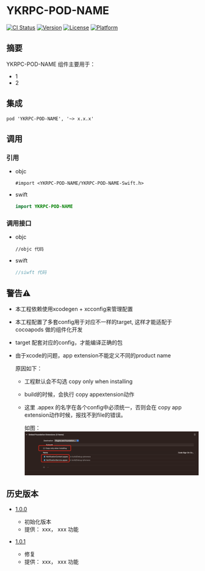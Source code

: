 # YKRPC-POD-NAME

[![CI Status](https://img.shields.io/travis/author/YKRPC-POD-NAME.svg?style=flat)](https://travis-ci.org/author/YKPRC-POD-NAME )
[![Version](https://img.shields.io/cocoapods/v/YKRPC-POD-NAME.svg?style=flat)](https://cocoapods.org/pods/YKPRC-POD-NAME)
[![License](https://img.shields.io/cocoapods/l/YKRPC-POD-NAME.svg?style=flat)](https://github.com/author/YKRPC-POD-NAME/blob/701ff106db3caa805f9dab12df7749c03c889c47/LICENSE)
[![Platform](https://img.shields.io/cocoapods/p/YKRPC-POD-NAME.svg?style=flat)](https://cocoapods.org/pods/YKPRC-POD-NAME)

## 摘要

YKRPC-POD-NAME 组件主要用于：

- 1
- 2

## 集成

```shell
pod 'YKRPC-POD-NAME', '~> x.x.x'
```

## 调用

### 引用

- objc

  ```objc
  #import <YKRPC-POD-NAME/YKRPC-POD-NAME-Swift.h>
  ```

- swift

  ```swift
  import YKRPC-POD-NAME
  ```

### 调用接口

- objc
  ```objc
  //objc 代码
  ```

- swift

  ```swift
  //siwft 代码
  ```

## 警告⚠️ 

- 本工程依赖使用xcodegen + xcconfig来管理配置
- 本工程配置了多套config用于对应不一样的target, 这样才能适配于cocoapods 做的组件化开发
- target 配套对应的config，才能编译正确的包
- 由于xcode的问题，app extension不能定义不同的product name

  原因如下：
    - 工程默认会不勾选 copy only when installing
    - build的时候，会执行 copy appextension动作
    - 这里 .appex 的名字在各个config中必须统一，否则会在 copy app extension动作时候，报找不到file的错误。

      如图：
      ![](README_resource/appExtensionNameDiscussion.png)

## 历史版本

- [1.0.0](http://github/author/YKRPC-POD-NAME/tag/1.0.0)

    - 初始化版本
    - 提供： xxx， xxx 功能

- [1.0.1](http://github/author/YKRPC-POD-NAME/tag/1.0.1)

    - 修复
    - 提供： xxx， xxx 功能

